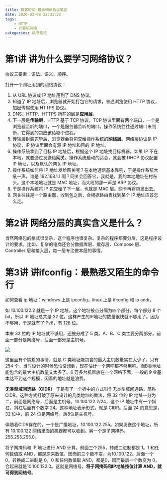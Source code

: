 ```yaml
---
title: 极客时间-趣谈网络协议笔记
date: 2020-03-08 22:31:23
tags: 
    - HTTP
    - 计算机网络
categories: 读书笔记
---
```

# 第1讲 讲为什么要学习网络协议？

协议三要素：语法、语义、顺序。

打开一个网址用到的网络协议：
1. 从 URL 协议成 IP 地址用到了 DNS 协议。
1. 知道了 IP 地址后，浏览器就开始打包它的请求，普通浏览使用 HTTP 协议，加密传输使用 HTTPS 协议。
1. DNS、HTTP、HTTPS 所在的层是**应用层**。
1. 下一层是**传输层**，HTTP 基于 TCP 协议，TCP 协议里面有两个端口，一个是浏览器监听的端口，一个是服务器监听的端口。操作系统往往通过端口来判断，它得到的包应该给哪个进程。
1. 传输层封装完毕后，浏览器会将包交给操作系统的**网络层**。网络层协议是 IP 协议，IP 协议里面会有源 IP 地址和目的 IP 地址。
1. 操作系统拿到了目标 IP 地址后，根据这个 IP 地址找目标机器。如果 IP 不在本地，就要通过发送给**网关**。操作系统启动的适合，就会被 DHCP 协议配置 IP 地址，以及默认的网关 IP 地址。
1. 操作系统如何将 IP 地址发给网关呢？在本地通信基本靠吼，于是操作系统大吼一声，谁是 192.168.1.1 啊？网关会回答它，我就是，我的本地地址在村东头。这个本地地址就是 MAC 地址，而大吼的那一声是 ARP 协议。
1. 于是操作系统将 IP 包交给了下一层，也就是 MAC 层。网卡再将包发出去。
1. 网关往往是一个路由器，收到包之后，会根据路由表找到某个 IP 地址应该怎么走。

# 第2讲 网络分层的真实含义是什么？
当然网络包的格式很复杂，这个程序也很复杂。复杂的程序都要分层，这是程序设计的要求。比如，复杂的电商还会分数据库层、缓存层、Compose 层、Controller 层和接入层，每一层专注做本层的事情。

# 第3讲 讲ifconfig：最熟悉又陌生的命令行
如何查看 ip 地址：windows 上是 ipconfig，linux 上是 ifconfig 和 ip addr。

如 10.100.122.2 就是一个 IP 地址。这个地址被点分隔为四个部分，每个部分 8 个 bit，所以 IP 地址总共是 32 位。这样产生的IP地址的数量很快就不够用了。因为不够用，于是就有了IPv6，有 128 位。

本来 32 位的 IP 地址就不够用，还被分成了 5 类。A、B、C 类主要分两部分，前面一部分是网络号，后面一部分是主机号。

![](https://gitee.com/cellophane/image/raw/master/ip.jpg)

这里面有个尴尬的事情，就是 C 类地址能包含的最大主机数量实在太少了，只有 254 个。当时设计的时候恐怕没想到，现在估计一个网吧都不够用吧。而B类地址能包含的最大主机数量又太多了。6 万多台机器放在一个网络下面，一般的企业基本达不到这个规模，闲着的地址就是浪费。

**无类型域间选路（CIDR）**
于是有了一个折中的方式叫作无类型域间选路，简称 CIDR。这种方式打破了原来设计的几类地址的做法，将 32 位的 IP 地址一分为二，前面是网络号，后面是主机号。10.100.122.2/24，这个 IP 地址中有一个斜杠，斜杠后面有个数字 24。这种地址表示形式，就是 CIDR。后面 24 的意思是，32 位中，前 24 位是网络号，后8位是主机号。

伴随着CIDR存在的，一个是广播地址，10.100.122.255。如果发送这个地址，所有 10.100.122 网络里面的机器都可以收到。另一个是子网掩码，255.255.255.0。

将子网掩码和 IP 地址进行 AND 计算。前面三个255，转成二进制都是 1。1 和任何数值取 AND，都是原来数值，因而前三个数不变，为10.100.122。后面一个 0，转换成二进制是 0，0 和任何数值取 AND，都是0，因而最后一个数变为 0，合起来就是10.100.122.0。这就是网络号。**将子网掩码和IP地址按位计算 AND，就可得到网络号**。
